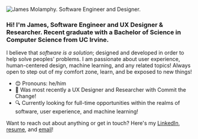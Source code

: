 ![James Molamphy. Software Engineer and Designer.](https://user-images.githubusercontent.com/50123009/162666168-bf57bfdd-7155-4486-beef-785ee6ba633e.png)

### Hi! I'm James, Software Engineer and UX Designer & Researcher. Recent graduate with a Bachelor of Science in Computer Science from UC Irvine.

I believe that *software is a solution*; designed and developed in order to help solve peoples' problems. I am passionate about user experience, human-centered design, machine learning, and any related topics! Always open to step out of my comfort zone, learn, and be exposed to new things!

- :blush: Pronouns: he/him
- :briefcase: Was most recently a UX Designer and Researcher with Commit the Change!
- :mag: Currently looking for full-time opportunities within the realms of software, user experience, and machine learning!

Want to reach out about anything or get in touch? Here's my [LinkedIn](https://www.linkedin.com/in/james-molamphy/), [resume](https://github.com/jmolamph/jmolamph/blob/main/resume_james_molamphy.pdf), and [email](jmolamph@uci.edu/)!
